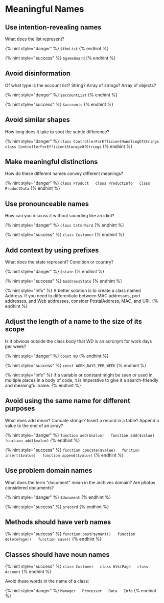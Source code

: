 # Meaningful Names

## Use intention-revealing names

What does the list represent? 

{% hint style="danger" %}
`$theList`
{% endhint %}

{% hint style="success" %}
`$gameBoard`
{% endhint %}

## Avoid disinformation

Of what type is the account list? String? Array of strings? Array of objects?

{% hint style="danger" %}
`$accountList`
{% endhint %}

{% hint style="success" %}
`$accounts`
{% endhint %}

## Avoid similar shapes

How long does it take to spot the subtle difference?

{% hint style="danger" %}
`class ControllerForEfficientHandlingOfStrings  
class ControllerForEfficientStorageOfStrings`
{% endhint %}

## Make meaningful distinctions

How do these different names convey different meanings?

{% hint style="danger" %}
`class Product  
class ProductInfo  
class ProductData`
{% endhint %}

## Use pronounceable names

How can you discuss it without sounding like an idiot?

{% hint style="danger" %}
`class CstmrRcrd`
{% endhint %}

{% hint style="success" %}
`class Customer`
{% endhint %}

## Add context by using prefixes

What does the state represent? Condition or country?

{% hint style="danger" %}
`$state`
{% endhint %}

{% hint style="success" %}
`$addressState`
{% endhint %}

{% hint style="info" %}
A better solution is to create a class named Address. If you need to differentiate between MAC addresses, port addresses, and Web addresses, consider PostalAddress, MAC, and URI.
{% endhint %}

## Adjust the length of a name to the size of its scope

Is it obvious outside the class body that WD is an acronym for work days per week? 

{% hint style="danger" %}
`const WD`
{% endhint %}

{% hint style="success" %}
`const WORK_DAYS_PER_WEEK`
{% endhint %}

{% hint style="info" %}
If a variable or constant might be seen or used in multiple places in a body of code, it is imperative to give it a search-friendly and meaningful name.
{% endhint %}

## Avoid using the same name for different purposes

What does add mean? Concate strings? Insert a record in a table? Append a value to the end of an array?

{% hint style="danger" %}
`function add($value)  
function add($value)  
function add($value)`
{% endhint %}

{% hint style="success" %}
`function concate($value)  
function insert($value)  
function append($value)`
{% endhint %}

## Use problem domain names

What does the term "document" mean in the archives domain? Are photos considered documents?

{% hint style="danger" %}
`$document`
{% endhint %}

{% hint style="success" %}
`$record`
{% endhint %}

## Methods should have verb names

{% hint style="success" %}
`function postPayment()  
function deletePage()  
function save()`
{% endhint %}

## Classes should have noun names

{% hint style="success" %}
`class Customer  
class WikiPage  
class Account`
{% endhint %}

Avoid these words in the name of a class:

{% hint style="danger" %}
`Manager  
Processor  
Data  
Info`
{% endhint %}

